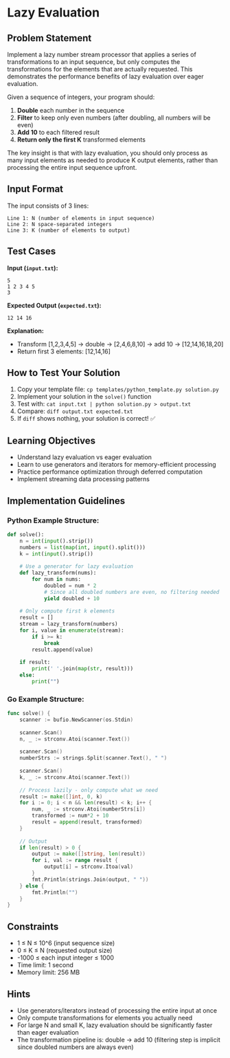 # Lazy Evaluation

## Problem Statement

Implement a lazy number stream processor that applies a series of transformations to an input sequence, but only computes the transformations for the elements that are actually requested. This demonstrates the performance benefits of lazy evaluation over eager evaluation.

Given a sequence of integers, your program should:
1. **Double** each number in the sequence
2. **Filter** to keep only even numbers (after doubling, all numbers will be even)
3. **Add 10** to each filtered result
4. **Return only the first K** transformed elements

The key insight is that with lazy evaluation, you should only process as many input elements as needed to produce K output elements, rather than processing the entire input sequence upfront.

## Input Format

The input consists of 3 lines:
```
Line 1: N (number of elements in input sequence)
Line 2: N space-separated integers
Line 3: K (number of elements to output)
```

## Test Cases
**Input (`input.txt`):**
```
5
1 2 3 4 5
3
```

**Expected Output (`expected.txt`):**
```
12 14 16
```

**Explanation:** 
- Transform [1,2,3,4,5] → double → [2,4,6,8,10] → add 10 → [12,14,16,18,20]
- Return first 3 elements: [12,14,16]

## How to Test Your Solution
1. Copy your template file: `cp templates/python_template.py solution.py`
2. Implement your solution in the `solve()` function
3. Test with: `cat input.txt | python solution.py > output.txt`
4. Compare: `diff output.txt expected.txt`
5. If `diff` shows nothing, your solution is correct! ✅

## Learning Objectives
- Understand lazy evaluation vs eager evaluation
- Learn to use generators and iterators for memory-efficient processing
- Practice performance optimization through deferred computation
- Implement streaming data processing patterns

## Implementation Guidelines
### Python Example Structure:
```python
def solve():
    n = int(input().strip())
    numbers = list(map(int, input().split()))
    k = int(input().strip())
    
    # Use a generator for lazy evaluation
    def lazy_transform(nums):
        for num in nums:
            doubled = num * 2
            # Since all doubled numbers are even, no filtering needed
            yield doubled + 10
    
    # Only compute first k elements
    result = []
    stream = lazy_transform(numbers)
    for i, value in enumerate(stream):
        if i >= k:
            break
        result.append(value)
    
    if result:
        print(' '.join(map(str, result)))
    else:
        print("")
```

### Go Example Structure:
```go
func solve() {
    scanner := bufio.NewScanner(os.Stdin)
    
    scanner.Scan()
    n, _ := strconv.Atoi(scanner.Text())
    
    scanner.Scan()
    numberStrs := strings.Split(scanner.Text(), " ")
    
    scanner.Scan()
    k, _ := strconv.Atoi(scanner.Text())
    
    // Process lazily - only compute what we need
    result := make([]int, 0, k)
    for i := 0; i < n && len(result) < k; i++ {
        num, _ := strconv.Atoi(numberStrs[i])
        transformed := num*2 + 10
        result = append(result, transformed)
    }
    
    // Output
    if len(result) > 0 {
        output := make([]string, len(result))
        for i, val := range result {
            output[i] = strconv.Itoa(val)
        }
        fmt.Println(strings.Join(output, " "))
    } else {
        fmt.Println("")
    }
}
```

## Constraints
- 1 ≤ N ≤ 10^6 (input sequence size)
- 0 ≤ K ≤ N (requested output size)
- -1000 ≤ each input integer ≤ 1000
- Time limit: 1 second
- Memory limit: 256 MB

## Hints
- Use generators/iterators instead of processing the entire input at once
- Only compute transformations for elements you actually need
- For large N and small K, lazy evaluation should be significantly faster than eager evaluation
- The transformation pipeline is: double → add 10 (filtering step is implicit since doubled numbers are always even)
